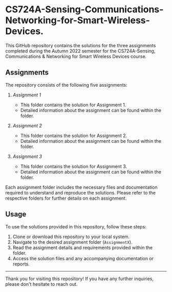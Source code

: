 # CS724A-Sensing-Communications-Networking-for-Smart-Wireless-Devices.
This GitHub repository contains the solutions for the three assignments completed during the Autumn 2022 semester for the CS724A-Sensing, Communications &amp; Networking for Smart Wireless Devices course.
## Assignments

The repository consists of the following five assignments:

1. *Assignment 1*
   - This folder contains the solution for Assignment 1.
   - Detailed information about the assignment can be found within the folder.

2. *Assignment 2*
   - This folder contains the solution for Assignment 2.
   - Detailed information about the assignment can be found within the folder.

3. *Assignment 3*
   - This folder contains the solution for Assignment 3.
   - Detailed information about the assignment can be found within the folder.


Each assignment folder includes the necessary files and documentation required to understand and reproduce the solutions. Please refer to the respective folders for further details on each assignment.

## Usage

To use the solutions provided in this repository, follow these steps:

1. Clone or download this repository to your local system.
2. Navigate to the desired assignment folder (`AssignmentX`).
3. Read the assignment details and requirements provided within the folder.
4. Access the solution files and any accompanying documentation or reports.

---

Thank you for visiting this repository! If you have any further inquiries, please don't hesitate to reach out.
